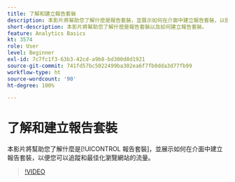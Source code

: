```yaml
---
title: 了解和建立報告套裝
description: 本影片將幫助您了解什麼是報告套裝，並展示如何在介面中建立報告套裝，以便您可以追蹤和最佳化瀏覽網站的人。
short-description: 本影片將幫助您了解什麼是報告套裝以及如何建立報告套裝。
feature: Analytics Basics
kt: 3574
role: User
level: Beginner
exl-id: 7c7fc1f3-63b3-42cd-a9b8-bd300d8d1921
source-git-commit: 741fd57bc5022499ba302ea6f7fb0dda3d77fb99
workflow-type: ht
source-wordcount: '90'
ht-degree: 100%

---
```


# 了解和建立報告套裝

本影片將幫助您了解什麼是[!UICONTROL 報告套裝]，並展示如何在介面中建立報告套裝，以便您可以追蹤和最佳化瀏覽網站的流量。

>[!VIDEO](https://video.tv.adobe.com/v/28773/?quality=12&learn=on)
